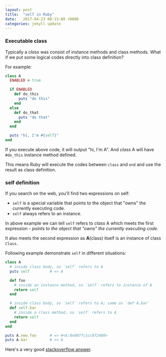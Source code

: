 ```yaml
---
layout: post
title:  "self in Ruby"
date:   2017-04-23 00:15:00 +0800
categories: jekyll update
---
```


### Executable class

Typically a *class* was consist of instance methods and class methods. What if we put some logical codes directly into class definition?

For example:

```ruby
class A
  ENABLED = true

  if ENABLED
    def do_this
      puts "do this"
    end
  else
    def do_that
      puts "do that"
    end
  end

  puts "hi, I'm #{self}"
end
```

If you execute above code, it will output "hi, I'm A". And *class* A will have `#do_this` instance method defined. 

This means Ruby will execute the codes between `class` and `end` and use the result as class definition.

### self definition

If you search on the web, you'll find two expressions on self:

  - `self` is a special variable that points to the object that "owns" the currently executing code.
  - `self` always refers to an instance.

In above example we can tell `self` refers to *class* A which meets the first expression - *points to the object that "owns" the currently executing code*.

It also meets the second expression as **A**(class) itself is an instance of class `Class`.

Following example demonstrate `self` in different situations:

```ruby
class A
  # inside class body, so `self` refers to A
  puts self         # => A

  def foo
    # inside an instance method, so `self` refers to instance of A
    return self
  end

  # inside class body, so `self` refers to A; same as `def A.bar`
  def self.bar
    # inside a class method, so `self` refers to A
    return self
  end
end

puts A.new.foo      # => #<A:0x007fc1cc072480>
puts A.bar          # => A
```

Here's a very good [stackoverflow answer](http://stackoverflow.com/a/12078094/1476512).